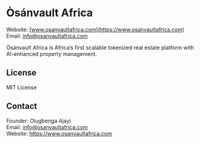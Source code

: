 # Òsánvault Africa

Website: [www.osanvaultafrica.com](https://www.osanvaultafrica.com)  
Email: info@osanvaultafrica.com  

Òsánvault Africa is Africa’s first scalable tokenized real estate platform with AI-enhanced property management.

## License
MIT License

## Contact
Founder: Olugbenga Ajayi  
Email: info@osanvaultafrica.com  
Website: https://www.osanvaultafrica.com
